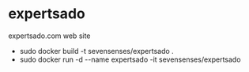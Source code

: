 # expertsado
  expertsado.com web site

* sudo docker build -t sevensenses/expertsado .
* sudo docker run -d --name expertsado -it sevensenses/expertsado
